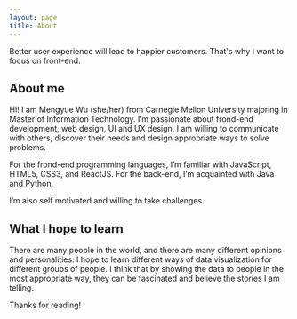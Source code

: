 ```yaml
---
layout: page
title: About
---
```


<p class="message">
  Better user experience will lead to happier customers. That's why I want to focus on front-end.
</p>

## About me
Hi! I am Mengyue Wu (she/her) from Carnegie Mellon University majoring in Master of Information Technology. I’m passionate about frond-end development, web design, UI and UX design. I am willing to communicate with others, discover their needs and design appropriate ways to solve problems.

For the frond-end programming languages, I’m familiar with JavaScript, HTML5, CSS3, and ReactJS. For the back-end, I’m acquainted with Java and Python.

I’m also self motivated and willing to take challenges.

## What I hope to learn
There are many people in the world, and there are many different opinions and personalities. I hope to learn different ways of data visualization for different groups of people. I think that by showing the data to people in the most appropriate way, they can be fascinated and believe the stories I am telling.

Thanks for reading!
